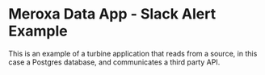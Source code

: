 # Meroxa Data App - Slack Alert Example

This is an example of a turbine application that reads from a source, in this case a Postgres database, and communicates a third party API.  
